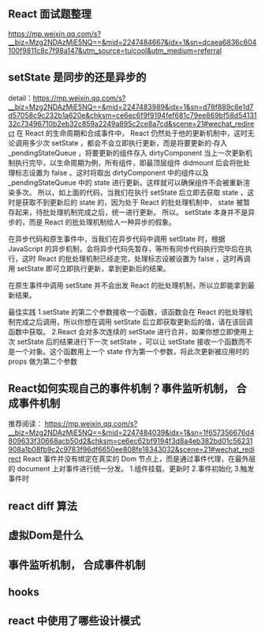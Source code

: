 ## React 面试题整理
https://mp.weixin.qq.com/s?__biz=Mzg2NDAzMjE5NQ==&mid=2247484667&idx=1&sn=dcaea6836c604100f9811c8c7f98a147&utm_source=tuicool&utm_medium=referral
## setState 是同步的还是异步的
detail：https://mp.weixin.qq.com/s?__biz=Mzg2NDAzMjE5NQ==&mid=2247483989&idx=1&sn=d78f889c6e1d7d57058c9c232b1a620e&chksm=ce6ec6f9f9194fef681c79ee869bf58d5413132c73496710b2eb32c859a2249a895c2ce8a7cd&scene=21#wechat_redirect
在 React 的生命周期和合成事件中， React 仍然处于他的更新机制中，这时无论调用多少次 setState ，都会不会立即执行更新，而是将要更新的·存入 _pendingStateQueue ，将要更新的组件存入 dirtyComponent 
当上一次更新机制执行完毕，以生命周期为例，所有组件，即最顶层组件 didmount 后会将批处理标志设置为 false 。这时将取出 dirtyComponent 中的组件以及 _pendingStateQueue 中的 state 进行更新。这样就可以确保组件不会被重新渲染多次。
所以，如上面的代码，当我们在执行 setState 后立即去获取 state ，这时是获取不到更新后的 state 的，因为处于 React 的批处理机制中， state 被暂存起来，待批处理机制完成之后，统一进行更新。
所以。 setState 本身并不是异步的，而是 React 的批处理机制给人一种异步的假象。

在异步代码和原生事件中，当我们在异步代码中调用 setState 时，根据 JavaScript 的异步机制，会将异步代码先暂存，等所有同步代码执行完毕后在执行，这时 React 的批处理机制已经走完，处理标志设被设置为 false ，这时再调用 setState 即可立即执行更新，拿到更新后的结果。

在原生事件中调用 setState 并不会出发 React 的批处理机制，所以立即能拿到最新结果。

最佳实践
1.setState 的第二个参数接收一个函数，该函数会在 React 的批处理机制完成之后调用，所以你想在调用 setState 后立即获取更新后的值，请在该回调函数中获取。
2.React 会对多次连续的 setState 进行合并，如果你想立即使用上次 setState 后的结果进行下一次 setState ，可以让 setState 接收一个函数而不是一个对象。这个函数用上一个 state 作为第一个参数，将此次更新被应用时的 props 做为第二个参数


## React如何实现自己的事件机制？事件监听机制， 合成事件机制
推荐阅读： https://mp.weixin.qq.com/s?__biz=Mzg2NDAzMjE5NQ==&mid=2247484039&idx=1&sn=1f657356676d4809633f30668acb50d2&chksm=ce6ec62bf9194f3d8a4eb382bd01c56231908a1b08fb9c2c9783f96df6650ee808fe18343032&scene=21#wechat_redirect
React 事件并没有绑定在真实的 Dom 节点上，而是通过事件代理，在最外层的 document 上对事件进行统一分发。
1.组件挂载、更新时
2.事件初始化
3.触发事件时


## react diff 算法

## 虚拟Dom是什么


## 事件监听机制， 合成事件机制

## hooks

## react 中使用了哪些设计模式
